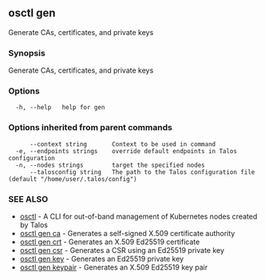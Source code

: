 <!-- markdownlint-disable -->
## osctl gen

Generate CAs, certificates, and private keys

### Synopsis

Generate CAs, certificates, and private keys

### Options

```
  -h, --help   help for gen
```

### Options inherited from parent commands

```
      --context string       Context to be used in command
  -e, --endpoints strings    override default endpoints in Talos configuration
  -n, --nodes strings        target the specified nodes
      --talosconfig string   The path to the Talos configuration file (default "/home/user/.talos/config")
```

### SEE ALSO

* [osctl](osctl.md)	 - A CLI for out-of-band management of Kubernetes nodes created by Talos
* [osctl gen ca](osctl_gen_ca.md)	 - Generates a self-signed X.509 certificate authority
* [osctl gen crt](osctl_gen_crt.md)	 - Generates an X.509 Ed25519 certificate
* [osctl gen csr](osctl_gen_csr.md)	 - Generates a CSR using an Ed25519 private key
* [osctl gen key](osctl_gen_key.md)	 - Generates an Ed25519 private key
* [osctl gen keypair](osctl_gen_keypair.md)	 - Generates an X.509 Ed25519 key pair


